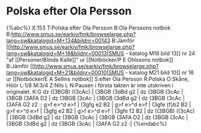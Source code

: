 # Polska efter Ola Persson

{%abc%}
X:153
T:Polska efter Ola Persson
B:Ola Perssons notbok
B:http://www.smus.se/earkiv/fmk/browselarge.php?lang=sw&katalogid=M+134&bildnr=00143
B:Jämför [[http://www.smus.se/earkiv/fmk/browselarge.php?lang=sw&katalogid=M+18&bildnr=00013|SMUS - katalog M18 bild 13]] nr 24 "af [[Personer/Blinda Kalle]]" ur [[Notböcker/P E Ohlssons notbok]]
B:Jämför [[http://www.smus.se/earkiv/fmk/browselarge.php?lang=sw&katalogid=M+21&bildnr=00010|SMUS - katalog M21 bild 10]] nr 16 ur [[Notböcker/E A Sellins notbok]]
S:efter Ola Persson
R:Polska
O:Skåne, Höör
L:1/8
M:3/4
Z:Nils L
N:Pausen i första takten är inte utskriven i originalet.
K:G
dz ((3BGB) ((3cAc) | (3BGB (3dBd g2 | dz (3BGB (3cAc | (3BGB (3AFA D2 | 
dz (3BGB (3cAc | (3BGB (3dBd g2 | dz (3BGB (3cAc | (3AFA G2 z2 ::
g>f e>^d e>f | (3gfg e2 B2 | g>f e>^d e>f | (3gfe {f}b2 B2 | 
g>f e>^d e>f | (3gfg e2 B2 | g>f e>^d e>f | (3gfe f2 B2 | 
dz ((3BGB) ((3cAc) | (3BGB (3dBd g2 | dz (3BGB (3cAc | (3BGB (3AFA D2 | 
dz (3BGB (3cAc | (3BGB (3dBd g2 | dz (3BGB (3cAc | (3AFA G2 z2 :|
{%endabc%}
